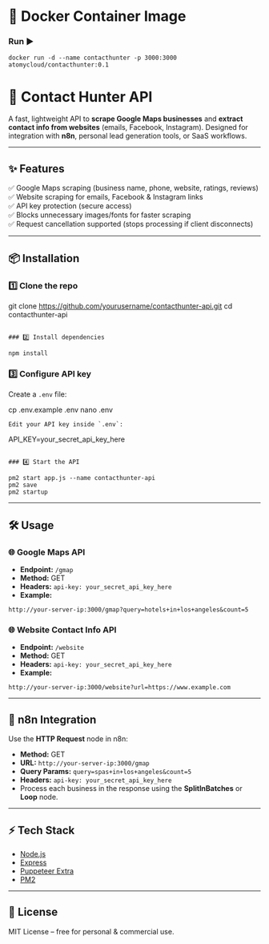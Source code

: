 # 🐳 Docker Container Image
### Run ▶
```
docker run -d --name contacthunter -p 3000:3000 atomycloud/contacthunter:0.1
```

# 🚀 Contact Hunter API

A fast, lightweight API to **scrape Google Maps businesses** and **extract contact info from websites** (emails, Facebook, Instagram). Designed for integration with **n8n**, personal lead generation tools, or SaaS workflows.

---

## ✨ Features
✅ Google Maps scraping (business name, phone, website, ratings, reviews)  
✅ Website scraping for emails, Facebook & Instagram links  
✅ API key protection (secure access)  
✅ Blocks unnecessary images/fonts for faster scraping  
✅ Request cancellation supported (stops processing if client disconnects)  

---

## 📦 Installation

### 1️⃣ Clone the repo

git clone https://github.com/yourusername/contacthunter-api.git
cd contacthunter-api
```

### 2️⃣ Install dependencies

npm install
```

### 3️⃣ Configure API key

Create a `.env` file:

cp .env.example .env
nano .env
```
Edit your API key inside `.env`:
```
API_KEY=your_secret_api_key_here
```

### 4️⃣ Start the API

pm2 start app.js --name contacthunter-api
pm2 save
pm2 startup
```

---

## 🛠️ Usage

### 🌐 Google Maps API
- **Endpoint:** `/gmap`
- **Method:** GET
- **Headers:** `api-key: your_secret_api_key_here`
- **Example:**
```
http://your-server-ip:3000/gmap?query=hotels+in+los+angeles&count=5
```

### 🌐 Website Contact Info API
- **Endpoint:** `/website`
- **Method:** GET
- **Headers:** `api-key: your_secret_api_key_here`
- **Example:**
```
http://your-server-ip:3000/website?url=https://www.example.com
```

---

## 🔗 n8n Integration
Use the **HTTP Request** node in n8n:
- **Method:** GET
- **URL:** `http://your-server-ip:3000/gmap`
- **Query Params:** `query=spas+in+los+angeles&count=5`
- **Headers:** `api-key: your_secret_api_key_here`
- Process each business in the response using the **SplitInBatches** or **Loop** node.

---

## ⚡ Tech Stack
- [Node.js](https://nodejs.org/)
- [Express](https://expressjs.com/)
- [Puppeteer Extra](https://github.com/berstend/puppeteer-extra)
- [PM2](https://pm2.keymetrics.io/)

---

## 📝 License
MIT License – free for personal & commercial use.
